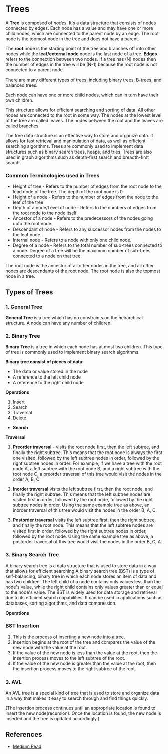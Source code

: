# Trees
A **Tree** is composed of _nodes_. It's a data structure that consists of nodes connected by edges. Each node has a value and may have one or more child nodes, which are connected to the parent node by an edge. The root node is the topmost node in the tree and does not have a parent.

The **root** node is the starting point of the tree and branches off into other nodes while the **leaf/external node** node is the last node of a tree.
**Edges** refers to the connection between two nodes. If a tree has (N) nodes then the number of edges in the tree will be (N-1) because the root node is not connected to a parent node. 

There are many different types of trees, including binary trees, B-trees, and balanced trees.

Each node can have one or more child nodes, which can in turn have their own children. 

This structure allows for efficient searching and sorting of data. All other nodes are connected to the root in some way. The nodes at the lowest level of the tree are called leaves. The nodes between the root and the leaves are called branches.

The tree data structure is an effective way to store and organize data. It allows for fast retrieval and manipulation of data, as well as efficient searching algorithms. Trees are commonly used to implement data structures such as binary search trees, heaps, and tries. Trees are also used in graph algorithms such as depth-first search and breadth-first search.

### **Common Terminologies used in Trees**

- Height of tree - Refers to the number of edges from the root node to the lead node of the tree. The depth of the root node is 0.
- Height of a node - Refers to the number of edges from the node to the leaf of the tree.
- Depth of a node/Level of node - Refers to the numbers of edges from the root node to the node itself.
- Ancestor of a node - Refers to the predecessors of the nodes going upto the root node.
- Descendant of node - Refers to any successor nodes from the nodes to the leaf node.
- Internal node - Refers to a node with only one child node.
- Degree of a node - Refers to the total number of sub-trees connected to a node. Degree of a tree will be the maximum number of sub-trees connected to a node on that tree.

The root node is the ancestor of all other nodes in the tree, and all other nodes are descendants of the root node. The root node is also the topmost node in a tree.

## Types of Trees

### **1. General Tree**

**General Tree** is a tree which has no constraints on the heirarchical structure. A node can have any number of children.

### **2. Binary Tree** 

**Binary Tree** is a tree in which each node has at most two children. This type of tree is commonly used to implement binary search algorithms.

**Binary tree consist of pieces of data:**

  - The data or value stored in the node
  - A reference to the left child node
  - A reference to the right child node

  **Operations**
 1. Insert
 2. Search
 3. Traversal
 4. Delete

* **Search**

**Traversal**
1. **Preorder traversal** - visits the root node first, then the left subtree, and finally the right subtree. This means that the root node is always the first one visited, followed by the left subtree nodes in order, followed by the right subtree nodes in order. For example, if we have a tree with the root node A, a left subtree with the root node B, and a right subtree with the root node C, a preorder traversal of this tree would visit the nodes in the order A, B, C.

2. **Inorder traversal** visits the left subtree first, then the root node, and finally the right subtree. This means that the left subtree nodes are visited first in order, followed by the root node, followed by the right subtree nodes in order. Using the same example tree as above, an inorder traversal of this tree would visit the nodes in the order B, A, C.

3. **Postorder traversal** visits the left subtree first, then the right subtree, and finally the root node. This means that the left subtree nodes are visited first in order, followed by the right subtree nodes in order, followed by the root node. Using the same example tree as above, a postorder traversal of this tree would visit the nodes in the order B, C, A.

### **3. Binary Search Tree**
A binary search tree is a data structure that is used to store data in a way that allows for efficient searching
A binary search tree (BST) is a type of self-balancing, binary tree in which each node stores an item of data and has two children. 
The left child of a node contains only values less than the node's value, while the right child contains only values greater than or equal to the node's value. 
The BST is widely used for data storage and retrieval due to its efficient search capabilities. 
It can be used in applications such as databases, sorting algorithms, and data compression.

 **Operations**

### **BST Insertion**

1. This is the process of inserting a new node into a tree.
2. Insertion begins at the root of the tree and compares the value of the new node with the value at the root. 
3. If the value of the new node is less than the value at the root, then the insertion process moves to the left subtree of the root.
4. If the value of the new node is greater than the value at the root, then the insertion process moves to the right subtree of the root.

### **3. AVL** 
An AVL tree is a special kind of tree that is used to store and organize data in a way that makes it easy to search through and find things quickly.


(The insertion process continues until an appropriate location is found to insert the new node(recursion). Once the location is found, the new node is inserted and the tree is updated accordingly.)

## References
* [Medium Read](https://mariam-jaludi.medium.com/data-structures-trees-1bafa942cd60)
